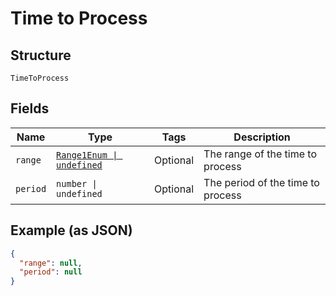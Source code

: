 
# Time to Process

## Structure

`TimeToProcess`

## Fields

| Name | Type | Tags | Description |
|  --- | --- | --- | --- |
| `range` | [`Range1Enum \| undefined`](../../doc/models/range-1-enum.md) | Optional | The range of the time to process |
| `period` | `number \| undefined` | Optional | The period of the time to process |

## Example (as JSON)

```json
{
  "range": null,
  "period": null
}
```

